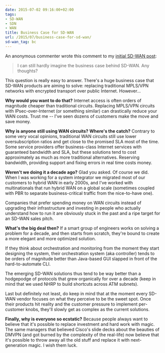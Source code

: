 ```yaml
---
date: 2015-07-02 09:16:00+02:00
tags:
- SD-WAN
- SDN
- WAN
title: Business Case for SD-WAN
url: /2015/07/business-case-for-sd-wan/
sd-wan_tag: bc
---
```

An anonymous commenter wrote this comment to my [initial SD-WAN post](/2015/06/software-defined-wanwell-orchestrated/):

> I can still hardly imagine the business case behind SD-WAN. Any thoughts?

This question is really easy to answer. There's a huge business case that SD-WAN products are aiming to solve: replacing traditional MPLS/VPN networks with encrypted transport over public Internet. However...
<!--more-->
**Why would you want to do that?** Internet access is often orders of magnitude cheaper than traditional circuits. Replacing MPLS/VPN circuits with IPsec-over-Internet (or something similar) can drastically reduce your WAN costs. Trust me -- I've seen dozens of customers make the move and save money.

**Why is anyone still using WAN circuits?** **Where's the catch?** Contrary to some very vocal opinions, traditional WAN circuits still use lower oversubscription ratios and get close to the promised SLA most of the time. Some service providers offer business-class Internet services with guaranteed bandwidth and SLA, but these solutions tend to cost approximately as much as more traditional alternatives. Reserving bandwidth, providing support and fixing errors in real time costs money.

**Weren't we doing it a decade ago?** Glad you asked. Of course we did. When I was working for a system integrator we migrated most of our customers to hybrid WAN in early 2000s, and I've worked with multinationals that run hybrid WAN on a global scale (sometimes coupled with PBR to separate business-critical traffic from the nice-to-have one).

Companies that prefer spending money on WAN circuits instead of upgrading their infrastructure and investing in people who actually understand how to run it are obviously stuck in the past and a ripe target for an SD-WAN sales pitch.

**What's the big deal then?** If a smart group of engineers works on solving a problem for a decade, and then starts from scratch, they're bound to create a more elegant and more optimized solution.

If they think about orchestration and monitoring from the moment they start designing the system, their orchestration system (aka controller) tends to be orders of magnitude better than Java-based GUI slapped in front of the hard-to-automate CLI.

The emerging SD-WAN solutions thus tend to be way better than a hodgepodge of protocols that grew organically for over a decade (keep in mind that we used NHRP to build shortcuts across ATM subnets).

Last but definitely not least, do keep in mind that at the moment every SD-WAN vendor focuses on what they perceive to be the sweet spot. Once their products hit reality and the customer pressure to implement per-customer knobs, they'll slowly get as complex as the current solutions.

**Finally, why is everyone so ecstatic?** Because people always want to believe that it's possible to replace investment and hard work with magic. The same managers that believed Cisco's slide decks about the beauties of DMVPN (and got burned by the complexity of the real-life) now believe that it's possible to throw away all the old stuff and replace it with next-generation magic. I wish them luck.
